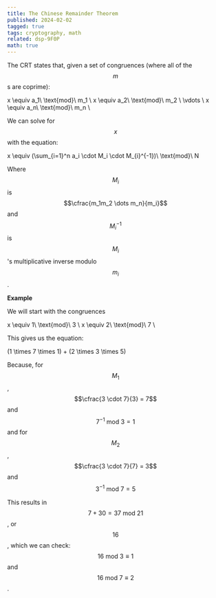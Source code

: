 ```yaml
---
title: The Chinese Remainder Theorem
published: 2024-02-02
tagged: true
tags: cryptography, math
related: dsp-9F0P
math: true
---
```


The CRT states that, given a set of congruences (where all of the
$$m$$s are coprime):

$$$$
x \equiv a_1\ \text{mod}\ m_1 \\
x \equiv a_2\ \text{mod}\ m_2 \\
\vdots \\
x \equiv a_n\ \text{mod}\ m_n \\
$$$$

We can solve for $$x$$ with the equation:

$$$$
x \equiv (\sum_{i=1}^n a_i \cdot M_i \cdot M_{i}^{-1})\ \text{mod}\ N
$$$$

Where $$M_i$$ is $$\cfrac{m_1m_2 \dots m_n}{m_i}$$ and $$M_{i}^{-1}$$
is $$M_i$$'s multiplicative inverse modulo $$m_i$$.

**Example**

We will start with the congruences 

$$$$
x \equiv 1\ \text{mod}\ 3 \\
x \equiv 2\ \text{mod}\ 7 \\
$$$$

This gives us the equation:

$$$$
(1 \times 7 \times 1) + (2 \times 3 \times 5)
$$$$

Because, for $$M_1$$, $$\cfrac{3 \cdot 7}{3} = 7$$ and $$7^{-1}\
\text{mod}\ 3 = 1$$ and for $$M_2$$, $$\cfrac{3 \cdot 7}{7} = 3$$ and
$$3^{-1}\ \text{mod}\ 7 = 5$$

This results in $$7 + 30 = 37\ \text{mod}\ 21$$, or $$16$$, which we
can check: $$16\ \text{mod}\ 3 \equiv 1$$ and $$16\ \text{mod}\ 7
\equiv 2$$.
